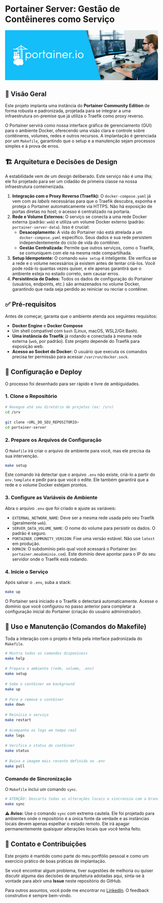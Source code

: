 # Portainer Server: Gestão de Contêineres como Serviço

<!-- markdownlint-disable-next-line MD033 -->
<p align="center"><img src="https://github.com/portainer/portainer/blob/develop/app/assets/images/portainer-github-banner.png?raw=true" alt="Portainer Banner" title="portainer"></p>

## 🎯 Visão Geral

Este projeto implanta uma instância do **Portainer Community Edition** de forma robusta e padronizada, projetada para se integrar a uma infraestrutura on-premise que já utiliza o Traefik como proxy reverso.

O Portainer servirá como nossa interface gráfica de gerenciamento (GUI) para o ambiente Docker, oferecendo uma visão clara e controle sobre contêineres, volumes, redes e outros recursos. A implantação é gerenciada por um `Makefile`, garantindo que o setup e a manutenção sejam processos simples e à prova de erros.

## 🏗️ Arquitetura e Decisões de Design

A estabilidade vem de um design deliberado. Este serviço não é uma ilha; ele foi projetado para ser um cidadão de primeira classe na nossa infraestrutura conteinerizada.

1. **Integração com o Proxy Reverso (Traefik):** O `docker-compose.yaml` já vem com as *labels* necessárias para que o Traefik descubra, exponha e proteja o Portainer automaticamente via HTTPS. Não há exposição de portas diretas no host; o acesso é centralizado na portaria.
2. **Rede e Volume Externos:** O serviço se conecta a uma rede Docker externa (padrão: `web`) e utiliza um volume Docker externo (padrão: `portainer-server-data`). Isso é crucial:
      * **Desacoplamento:** A vida do Portainer não está atrelada a um `docker-compose.yaml` específico. Seus dados e sua rede persistem independentemente do ciclo de vida do contêiner.
      * **Gestão Centralizada:** Permite que outros serviços, como o Traefik, se comuniquem com ele na mesma rede compartilhada.
3. **Setup Idempotente:** O comando `make setup` é inteligente. Ele verifica se a rede e o volume necessários já existem antes de tentar criá-los. Você pode rodá-lo quantas vezes quiser, e ele apenas garantirá que o ambiente esteja no estado correto, sem causar erros.
4. **Persistência de Dados:** Todos os dados de configuração do Portainer (usuários, endpoints, etc.) são armazenados no volume Docker, garantindo que nada seja perdido ao reiniciar ou recriar o contêiner.

## ✅ Pré-requisitos

Antes de começar, garanta que o ambiente atenda aos seguintes requisitos:

* **Docker Engine** e **Docker Compose**
* Um shell compatível com `bash` (Linux, macOS, WSL2/Git Bash).
* **Uma instância do Traefik** já rodando e conectada à mesma rede externa (`web`, por padrão). Este projeto depende do Traefik para exposição web.
* **Acesso ao Socket do Docker:** O usuário que executa os comandos precisa ter permissão para acessar `/var/run/docker.sock`.

## 🚀 Configuração e Deploy

O processo foi desenhado para ser rápido e livre de ambiguidades.

### 1\. Clone o Repositório

```bash
# Navegue até seu diretório de projetos (ex: /srv)
cd /srv

git clone <URL_DO_SEU_REPOSITORIO>
cd portainer-server
```

### 2\. Prepare os Arquivos de Configuração

O `Makefile` irá criar o arquivo de ambiente para você, mas ele precisa da sua intervenção.

```bash
make setup
```

Este comando irá detectar que o arquivo `.env` não existe, criá-lo a partir do `env.template` e pedir para que você o edite. Ele também garantirá que a rede e o volume Docker estejam prontos.

### 3\. Configure as Variáveis de Ambiente

Abra o arquivo `.env` que foi criado e ajuste as variáveis:

* `EXTERNAL_NETWORK_NAME`: Deve ser a mesma rede usada pelo seu Traefik (geralmente `web`).
* `SERVER_DATA_VOLUME_NAME`: O nome do volume para persistir os dados. O padrão é seguro.
* `PORTAINER_COMMUNITY_VERSION`: Fixe uma versão estável. Não use `latest` em produção.
* `DOMAIN`: O subdomínio pelo qual você acessará o Portainer (ex: `portainer.meudominio.com`). Este domínio deve apontar para o IP do seu servidor onde o Traefik está rodando.

### 4\. Inicie o Serviço

Após salvar o `.env`, suba a stack:

```bash
make up
```

O Portainer será iniciado e o Traefik o detectará automaticamente. Acesse o domínio que você configurou no passo anterior para completar a configuração inicial do Portainer (criação do usuário administrador).

## 🧰 Uso e Manutenção (Comandos do Makefile)

Toda a interação com o projeto é feita pela interface padronizada do `Makefile`.

```bash
# Mostra todos os comandos disponíveis
make help

# Prepara o ambiente (rede, volume, .env)
make setup

# Sobe o contêiner em background
make up

# Para e remove o contêiner
make down

# Reinicia o serviço
make restart

# Acompanha os logs em tempo real
make logs

# Verifica o status do contêiner
make status

# Baixa a imagem mais recente definida no .env
make pull
```

### Comando de Sincronização

O `Makefile` inclui um comando `sync`.

```bash
# ATENÇÃO: Descarta todas as alterações locais e sincroniza com a branch 'main' remota
make sync
```

**⚠️ Aviso:** Use o comando `sync` com extrema cautela. Ele foi projetado para ambientes onde o repositório é a única fonte da verdade e as instâncias locais devem apenas espelhar o estado remoto. Ele irá apagar permanentemente quaisquer alterações locais que você tenha feito.

## 💬 Contato e Contribuições

Este projeto é mantido como parte do meu portfólio pessoal e como um exercício prático de boas práticas de implantação.

Se você encontrar algum problema, tiver sugestões de melhoria ou quiser discutir alguma das decisões de arquitetura adotadas aqui, sinta-se à vontade para abrir uma **Issue** neste repositório do GitHub.

Para outros assuntos, você pode me encontrar no [LinkedIn](https://www.linkedin.com/in/rafael-queiroz-santos). O feedback construtivo é sempre bem-vindo.

